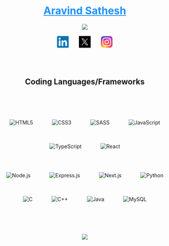 <h1 align="center">
  <a href="https://github.com/Aravind-Sathesh"  style="color:#1e90ff">
    Aravind Sathesh
    </a>
</h1>

<p align="center">
  <a href="https://github.com/Aravind-Sathesh/readme-typing-svg">
    <img src="https://readme-typing-svg.demolab.com/?lines=Full-stack%20web%20developer;5%2B%20years%20of%20coding%20experience;DSA%20Specialist&font=Fira%20Code&center=true&width=440&height=45&color=1e90ff&vCenter=true&pause=500&size=22"" /></a>
</p>
<p align="center">
  <a href="https://www.linkedin.com/in/aravind-sathesh/"><img width="32px" alt="LinkedIn" title="Aravind's LinkedIn" src="./png/linkedin.png"/></a>
  &#8287;&#8287;&#8287;&#8287;&#8287;
  <a href="https://x.com/AravindSathesh"><img width="32px" alt="Twitter / X" title="Aravind's Twitter / X" src="./png/x.png"/></a>
  &#8287;&#8287;&#8287;&#8287;&#8287;
  <a href="https://www.instagram.com/aravindsathesh/"><img width="32px" alt="Instagram" title="Aravind's Instagram" src="./png/instagram.png"></a>
</p>

<br/><br/>

<h2 align="center">Coding Languages/Frameworks</h2>
<br/><br/>
<p align="center">

  <img src="https://img.shields.io/badge/HTML5-E34F26?style=for-the-badge&logo=html5&logoColor=white" alt="HTML5" style="margin: 24px;">
  <img src="https://img.shields.io/badge/CSS3-1572B6?style=for-the-badge&logo=css3&logoColor=white" alt="CSS3" style="margin: 24px;">
  <img src="https://img.shields.io/badge/SASS-CC6699?style=for-the-badge&logo=sass&logoColor=white" alt="SASS" style="margin: 24px;">
  <img src="https://img.shields.io/badge/JavaScript-F7DF1E?style=for-the-badge&logo=javascript&logoColor=black" alt="JavaScript" style="margin: 24px;">
  <img src="https://img.shields.io/badge/TypeScript-3178C6?style=for-the-badge&logo=typescript&logoColor=white" alt="TypeScript" style="margin: 24px;">
  <img src="https://img.shields.io/badge/React-20232A?style=for-the-badge&logo=react&logoColor=61DAFB" alt="React" style="margin: 24px;">

</p>

<p align="center">

  <img src="https://img.shields.io/badge/Node.js-43853D?style=for-the-badge&logo=node.js&logoColor=white" alt="Node.js" style="margin: 24px;">
  <img src="https://img.shields.io/badge/Express.js-white?style=for-the-badge&logo=express&logoColor=black" alt="Express.js" style="margin: 24px;">
  <img src="https://img.shields.io/badge/next.js-000000?style=for-the-badge&logo=nextdotjs&logoColor=white" alt="Next.js" style="margin: 24px;">
  <img src="https://img.shields.io/badge/Python-FFD43B?style=for-the-badge&logo=python&logoColor=blue" alt="Python" style="margin: 24px;">
  <img src="https://img.shields.io/badge/C-A8B9CC?style=for-the-badge&logo=c&logoColor=black" alt="C" style="margin: 24px;">
  <img src="https://img.shields.io/badge/C++-00599C?style=for-the-badge&logo=c%2B%2B&logoColor=white" alt="C++" style="margin: 24px;">
  <img src="https://img.shields.io/badge/Java-ED8B00?style=for-the-badge&logo=openjdk&logoColor=white" alt="Java" style="margin: 24px;">
  <img src="https://img.shields.io/badge/MySQL-4479A1?style=for-the-badge&logo=mysql&logoColor=white" alt="MySQL" style="margin: 24px;">

</p>
<br/><br/>

<p align="center">
  
<a href="https://github.com/Aravind-Sathesh?tab=repositories">
  <img src="https://github-readme-stats.vercel.app/api/top-langs/?username=aravind-sathesh&layout=compact&theme=dark&langs_count=6" />
</a>

</p>
